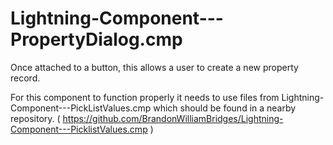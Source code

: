 # Lightning-Component---PropertyDialog.cmp
Once attached to a button, this allows a user to create a new property record.

For this component to function properly it needs to use files from Lightning-Component---PickListValues.cmp which should be found in a nearby repository. ( https://github.com/BrandonWilliamBridges/Lightning-Component---PicklistValues.cmp )
